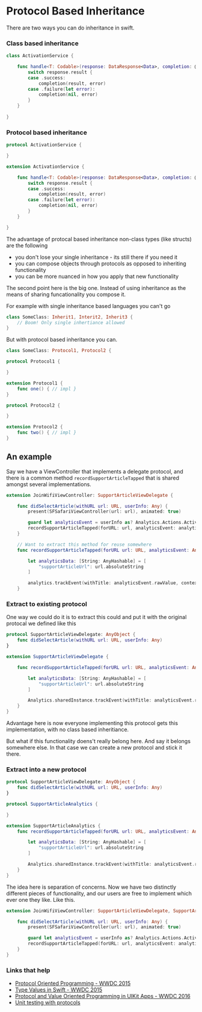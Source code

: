 # Protocol Based Inheritance

There are two ways you can do inheritance in swift.

### Class based inheritance

```swift
class ActivationService {

    func handle<T: Codable>(response: DataResponse<Data>, completion: @escaping (T?, Error?) -> ()) {
        switch response.result {
        case .success:
	        completion(result, error)
        case .failure(let error):
            completion(nil, error)
        }
    }
    
}
```

### Protocol based inheritance

```swift
protocol ActivationService {

}

extension ActivationService {

    func handle<T: Codable>(response: DataResponse<Data>, completion: @escaping (T?, Error?) -> ()) {
        switch response.result {
        case .success:
	        completion(result, error)
        case .failure(let error):
            completion(nil, error)
        }
    }

}
```

The advantage of protocal based inheritance non-class types (like structs) are the following

* you don't lose your single inheritance - its still there if you need it
* you can compose objects through protocols as opposed to inheriting functionality
* you can be more nuanced in how you apply that new functionality

The second point here is the big one. Instead of using inheritance as the means of sharing funcationality you compose it.

For example with single inheritance based languages you can't go

```swift
class SomeClass: Inherit1, Interit2, Inherit3 {
    // Boom! Only single inhertiance allowed
}
```

But with protocol based inheritance you can.

```swift
class SomeClass: Protocol1, Protocol2 {

protocol Protocol1 {

}

extension Protocol1 {
	func one() { // impl }
}

protocol Protocol2 {

}

extension Protocol2 {
	func two() { // impl }
}
```

## An example

Say we have a ViewController that implements a delegate protocol, and there is a common method `recordSupportArticleTapped` that is shared amongst several implementations.

```swift
extension JoinWifiViewController: SupportArticleViewDelegate {

    func didSelectArticle(withURL url: URL, userInfo: Any) {
        present(SFSafariViewController(url: url), animated: true)

        guard let analyticsEvent = userInfo as? Analytics.Actions.Activation else { return }
        recordSupportArticleTapped(forURL: url, analyticsEvent: analyticsEvent)
    }

    // Want to extract this method for reuse somewhere
    func recordSupportArticleTapped(forURL url: URL, analyticsEvent: Analytics.Actions.Activation) {

        let analyticsData: [String: AnyHashable] = [
            "supportArticleUrl": url.absoluteString
        ]

        analytics.trackEvent(withTitle: analyticsEvent.rawValue, context: analyticsData)
    }
```

### Extract to existing protocol

One way we could do it is to extract this could and put it with the original protocal we defined like this

```swift
protocol SupportArticleViewDelegate: AnyObject {
    func didSelectArticle(withURL url: URL, userInfo: Any)
}

extension SupportArticleViewDelegate {

    func recordSupportArticleTapped(forURL url: URL, analyticsEvent: Analytics.Actions.Activation) {

        let analyticsData: [String: AnyHashable] = [
            "supportArticleUrl": url.absoluteString
        ]

        Analytics.sharedInstance.trackEvent(withTitle: analyticsEvent.rawValue, context: analyticsData)
    }
}
```

Advantage here is now everyone implementing this protocol gets this implementation, with no class based inheritiance.

But what if this functionality doens't really belong here. And say it belongs somewhere else. In that case we can create a new protocol and stick it there.

### Extract into a new protocol

```swift
protocol SupportArticleViewDelegate: AnyObject {
    func didSelectArticle(withURL url: URL, userInfo: Any)
}

protocol SupportArticleAnalytics {

}

extension SupportArticleAnalytics {
    func recordSupportArticleTapped(forURL url: URL, analyticsEvent: Analytics.Actions.Activation) {

        let analyticsData: [String: AnyHashable] = [
            "supportArticleUrl": url.absoluteString
        ]

        Analytics.sharedInstance.trackEvent(withTitle: analyticsEvent.rawValue, context: analyticsData)
    }
}
```

The idea here is separation of concerns. Now we have two distinctly different pieces of functionality, and our users are free to implement which ever one they like. Like this.

```swift
extension JoinWifiViewController: SupportArticleViewDelegate, SupportArticleAnalytics {

    func didSelectArticle(withURL url: URL, userInfo: Any) {
        present(SFSafariViewController(url: url), animated: true)

        guard let analyticsEvent = userInfo as? Analytics.Actions.Activation else { return }
        recordSupportArticleTapped(forURL: url, analyticsEvent: analyticsEvent)
    }
}
```

### Links that help

* [Protocol Oriented Programming - WWDC 2015](https://developer.apple.com/videos/play/wwdc2015/408/)
* [Type Values in Swift - WWDC 2015](https://developer.apple.com/videos/play/wwdc2015/414/)
* [Protocol and Value Oriented Programming in UIKit Apps - WWDC 2016](https://developer.apple.com/videos/play/wwdc2016/419/?time=340)
* [Unit testing with protocols](https://riptutorial.com/swift/example/8271/leveraging-protocol-oriented-programming-for-unit-testing)
